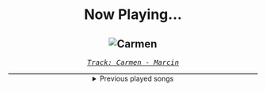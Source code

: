 <div align="center"> 
<h1>Now Playing...</h1>

![Carmen](https://i.scdn.co/image/ab67616d00001e0297a00df436785e154a8bac86)
--
_<samp><a href="https://open.spotify.com/track/7xkADeHElLMNmQ4yyo6O0S">Track: Carmen - Marcin</a></samp>_

<div style="border: 1px #4B5054 solid"></div>
<details>
  <summary>
    Previous played songs
  </summary>
  <table>
    <thead>
      <tr>
        <th>
          Artist
        </th>
        <th>
          Song
        </th>
        <th>
          Link
        </th>
      </tr>
    </thead>
    <tbody>
      <tr><td>Marcin</td><td>Carmen</td><td><a href="https://open.spotify.com/track/7xkADeHElLMNmQ4yyo6O0S">https://open.spotify.com/track/7xkADeHElLMNmQ4yyo6O0S</a></td></tr><tr><td>Anberlin</td><td>Lacerate</td><td><a href="https://open.spotify.com/track/1oBFYeyBXdRCxzDsDUn6XN">https://open.spotify.com/track/1oBFYeyBXdRCxzDsDUn6XN</a></td></tr><tr><td>Jonathan Sharp</td><td>Digital Artifacts</td><td><a href="https://open.spotify.com/track/2bXZtfOQOanQCwEM0mRU5H">https://open.spotify.com/track/2bXZtfOQOanQCwEM0mRU5H</a></td></tr><tr><td>Scar Symmetry</td><td>Overworld</td><td><a href="https://open.spotify.com/track/5R4Apy6PSRCdz3I7HDeahd">https://open.spotify.com/track/5R4Apy6PSRCdz3I7HDeahd</a></td></tr><tr><td>The Anix</td><td>This Game - 2008</td><td><a href="https://open.spotify.com/track/4JgzVBm9pg1Vc4g0UWZt50">https://open.spotify.com/track/4JgzVBm9pg1Vc4g0UWZt50</a></td></tr><tr><td>Blue Stahli</td><td>Lightspeed Combat</td><td><a href="https://open.spotify.com/track/6Vb0Kld5weHyzsW0QDAzWy">https://open.spotify.com/track/6Vb0Kld5weHyzsW0QDAzWy</a></td></tr><tr><td>Mick Gordon</td><td>At Doom's Gate</td><td><a href="https://open.spotify.com/track/2UKgx2oba7CltHLACr3xdT">https://open.spotify.com/track/2UKgx2oba7CltHLACr3xdT</a></td></tr><tr><td>STARSET</td><td>INFECTED</td><td><a href="https://open.spotify.com/track/0gJPHCF06ON7FKzzNqB2hf">https://open.spotify.com/track/0gJPHCF06ON7FKzzNqB2hf</a></td></tr><tr><td>Essenger</td><td>BLOODSUCKER!</td><td><a href="https://open.spotify.com/track/4u4LcheA4JnWybaPNeFm7c">https://open.spotify.com/track/4u4LcheA4JnWybaPNeFm7c</a></td></tr><tr><td>Fury Weekend</td><td>Automatic Love</td><td><a href="https://open.spotify.com/track/3OnWZAEtUnrM6B0IQfPDUk">https://open.spotify.com/track/3OnWZAEtUnrM6B0IQfPDUk</a></td></tr><tr><td>Circle of Dust</td><td>Telltale Crime - The Forgotten Remix</td><td><a href="https://open.spotify.com/track/5xc2U8GhJTh6BW8thh4b8q">https://open.spotify.com/track/5xc2U8GhJTh6BW8thh4b8q</a></td></tr><tr><td>Paul Udarov</td><td>Heartless</td><td><a href="https://open.spotify.com/track/4laidm7QyhsId0XX3RQ8Hk">https://open.spotify.com/track/4laidm7QyhsId0XX3RQ8Hk</a></td></tr><tr><td>Blue Stahli</td><td>Stangblack</td><td><a href="https://open.spotify.com/track/1ctMa6S16DV5q9Cv0ol4K8">https://open.spotify.com/track/1ctMa6S16DV5q9Cv0ol4K8</a></td></tr><tr><td>Celldweller</td><td>Shapeshifter (feat. Styles Of Beyond)</td><td><a href="https://open.spotify.com/track/7yLzGp7vC3qg5FlBmUa8Rg">https://open.spotify.com/track/7yLzGp7vC3qg5FlBmUa8Rg</a></td></tr><tr><td>Void Chapter</td><td>Our Time is Now (feat. The Anix) - Single Edit</td><td><a href="https://open.spotify.com/track/6InoYtDtdv31QnwDe0PoeH">https://open.spotify.com/track/6InoYtDtdv31QnwDe0PoeH</a></td></tr><tr><td>Rustage</td><td>SOLO</td><td><a href="https://open.spotify.com/track/2zkTK9vKqjNkLp4SOzpSXc">https://open.spotify.com/track/2zkTK9vKqjNkLp4SOzpSXc</a></td></tr><tr><td>Kala</td><td>Love//Hate</td><td><a href="https://open.spotify.com/track/06k2WE4gSa9zFBHTSw0HCW">https://open.spotify.com/track/06k2WE4gSa9zFBHTSw0HCW</a></td></tr><tr><td>Danheim</td><td>Asablót</td><td><a href="https://open.spotify.com/track/1yL90AVq4Dc80czZItzzBd">https://open.spotify.com/track/1yL90AVq4Dc80czZItzzBd</a></td></tr><tr><td>Fame on Fire</td><td>Search & Rescue</td><td><a href="https://open.spotify.com/track/3fXGxzX58uWi6kqnbco7Q4">https://open.spotify.com/track/3fXGxzX58uWi6kqnbco7Q4</a></td></tr><tr><td>NEFFEX</td><td>The Plague</td><td><a href="https://open.spotify.com/track/2dP9A30tKNRsF2U0M1pZ1m">https://open.spotify.com/track/2dP9A30tKNRsF2U0M1pZ1m</a></td></tr>
    </tbody>
  </table>
</details>

</div>
